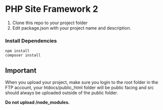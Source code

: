 # PHP Site Framework 2

1. Clone this repo to your project folder
2. Edit package.json with your project name and description.

### Install Dependencies
```
npm install
composer install
```

## Important
When you upload your project, make sure you login to the root folder in the FTP account, your htdocs/public_html folder will be public facing and src should always be uploaded outside of the public folder.

**Do not upload /node_modules.**
